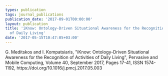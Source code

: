 ```yaml
---
types: publication
tags: journal_publications
publication_date: '2017-09-01T00:00:00'
layout: publication
title: 'iKnow: Ontology-Driven Situational Awareness for the Recognition of Activities
  of Daily Living'
date: '2017-05-15T10:47:05+03:00'
---
```

<p>G. Meditskos and I. Kompatsiaris, "iKnow: Ontology-Driven Situational Awareness for the Recognition of Activities of Daily Living", Pervasive and Mobile Computing, Volume 40, September 2017, Pages 17-41, ISSN 1574-1192, https://doi.org/10.1016/j.pmcj.2017.05.003</p>
